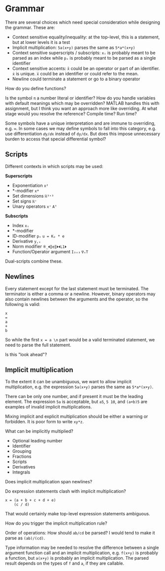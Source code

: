 # Grammar

There are several choices which need special consideration while designing the grammar. These are:
* Context sensitive equality/inequality: at the top-level, this is a statement, but at lower levels it is a test
* Implicit multiplication: `5a(x+y)` parses the same as `5*a*(x+y)`
* Context sensitive superscripts / subscripts: `xᵢ` is probably meant to be parsed as an index while `pₓ` is probably meant to be parsed as a single identifier
* Context sensitive accents: `x̂` could be an operator or part of an identifier. `ẋ` is unique. `x̅` could be an identifier or could refer to the mean.
* Newline could terminate a statement or go to a binary operator

How do you define functions?

Is the symbol `π` a number literal or identifier? How do you handle variables with default meanings which may be overridden? MATLAB handles this with assignment, but I think you want an approach more like overriding. At what stage would you resolve the reference? Compile time? Run time?

Some symbols have a unique interpretation and are immune to overriding, e.g. `∞`. In some cases we may define symbols to fall into this category, e.g. use differentiation `ⅆy/ⅆx` instead of `dy/dx`. But does this impose unnecessary burden to access that special differential symbol?

## Scripts

Different contexts in which scripts may be used:

<b>Superscripts</b>
* Exponentiation `x²`
* \*-modifier `x*`
* Set dimensions `ℝ³ˣ³`
* Set signs `ℝ⁺`
* Unary operators `x⁺` `Aᵀ`

<b>Subscripts</b>
* Index `xᵢ`
* \*-modifier
* ID-modifier `pₓ` `u = Kₚ * e`
* Derivative `y,ₓ`
* Norm modifier `⁜_⏴‖e‖⏵⏴L1⏵`
* Function/Operator argument `I₃ₓ₃` `∇ₓT`

Dual-scripts combine these.

## Newlines

Every statement except for the last statement must be terminated. The terminator is either a comma or a newline. However, binary operators may also contain newlines between the arguments and the operator, so the following is valid:
```
x
=
a
+
b
```
So while the first `x = a \n` part would be a valid terminated statement, we need to parse the full statement.

Is this "look ahead"?

## Implicit multiplication

To the extent it can be unambiguous, we want to allow implicit multiplication, e.g. the expression `5a(x+y)` parses the same as `5*a*(x+y)`.

There can be only one number, and if present it must be the leading element. The expression `5a` is acceptable, but `a5`, `5 10`, and `(a+b)5` are examples of invalid implicit multiplications.

Mixing implicit and explicit multiplication should be either a warning or forbidden. It is poor form to write `xy*z`.

What can be implicitly multiplied?
* Optional leading number
* Identifier
* Grouping
* Fractions
* Scripts
* Derivatives
* Integrals

Does implicit multiplication span newlines?

Do expression statements clash with implicit multiplication?
```
x = (a + b + c + d + e)
    (c / d)
```
That would certainly make top-level expression statements ambiguous.

How do you trigger the implicit multiplication rule?

Order of operations: How should `ab/cd` be parsed? I would tend to make it parse as `(ab)/(cd)`.

Type information may be needed to resolve the difference between a single argument function call and an implicit multiplication, e.g. `f(x+y)` is probably a function, but `a(x+y)` is probably an implicit multiplication. The parsed result depends on the types of `f` and `a`, if they are callable.
